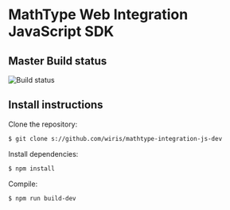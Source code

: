 MathType Web Integration JavaScript SDK
==========
## Master Build status
![Build status](s://api.travis-ci.org/wiris/mathtype-integration-js-dev.svg?branch=master)

## Install instructions

Clone the repository:

```bash
$ git clone s://github.com/wiris/mathtype-integration-js-dev
```

Install dependencies:

```bash
$ npm install
```

Compile:

```bash
$ npm run build-dev
```
